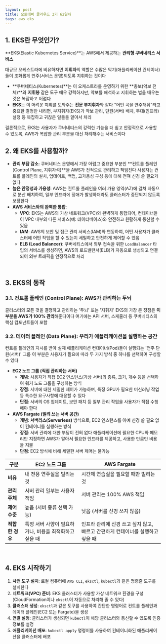 ```yaml
---
layout: post
title: 오토에버 클라우드 2기 62일차
tags: aws eks
---
```


## 1. EKS란 무엇인가?

**EKS(Elastic Kubernetes Service)**는 AWS에서 제공하는 **관리형 쿠버네티스 서비스**

대규모 오케스트라에 비유하자면 **지휘자**의 역할은 수많은 악기(애플리케이션 컨테이너)들이 조화롭게 연주(서비스 운영)되도록 지휘하는 것이다

- **쿠버네티스(Kubernetes)**는 이 오케스트라를 운영하기 위한 **총보(악보 전체)**와 **지휘봉** 같은 도구 매우 강력하지만, 악보를 해석하고 지휘하는 법을 배우는 것은 복잡하고 어렵다
- **EKS**는 이 어려운 지휘를 도와주는 **전문 부지휘자**와 같다 "어떤 곡을 연주해줘"라고 중요한 결정만 내리면, 부지휘자(EKS)가 악보 관리, 단원(서버) 배치, 무대(인프라) 설정 등 복잡하고 귀찮은 일들을 알아서 처리

결론적으로, EKS는 사용자가 쿠버네티스의 강력한 기능을 더 쉽고 안정적으로 사용할 수 있도록, AWS가 복잡한 관리 부분을 대신 처리해주는 서비스이다
&nbsp;

## 2. 왜 EKS를 사용할까?

- **관리 부담 감소**: 쿠버네티스 운영에서 가장 어렵고 중요한 부분인 **컨트롤 플레인(Control Plane, 지휘자석)**을 AWS가 전적으로 관리하고 책임진다 사용자는 컨트롤 플레인의 설치, 업데이트, 백업, 고가용성 구성 등에 대해 전혀 신경 쓸 필요가 없다
- **높은 안정성과 가용성**: AWS는 컨트롤 플레인을 여러 가용 영역(AZ)에 걸쳐 자동으로 분산 배치하여, 일부 인프라에 장애가 발생하더라도 클러스터가 중단되지 않도록 보장한다
- **AWS 서비스와의 완벽한 통합**:
  - **VPC**: EKS는 AWS의 가상 네트워크(VPC)와 완벽하게 통합되어, 컨테이너들이 VPC 내부의 다른 서비스(예: 데이터베이스)와 안전하고 원활하게 통신할 수 있음
  - **IAM**: AWS의 보안 및 접근 관리 서비스(IAM)와 연동하여, 어떤 사용자가 클러스터에 어떤 작업을 할 수 있는지 세밀하고 안전하게 제어할 수 있음
  - **ELB (Load Balancer)**: 쿠버네티스에서 외부 접속을 위한 `LoadBalancer` 타입의 서비스를 생성하면, AWS의 로드밸런서(ELB)가 자동으로 생성되고 연결되어 외부 트래픽을 안정적으로 처리

&nbsp;

## 3. EKS의 동작

### 3.1. 컨트롤 플레인 (Control Plane): AWS가 관리하는 두뇌

클러스터의 모든 것을 결정하고 관리하는 '두뇌' 또는 '지휘자' EKS의 가장 큰 장점은 **이 부분을 AWS가 100% 관리**해준다이다 여기에는 API 서버, 스케줄러 등 쿠버네티스의 핵심 컴포넌트들이 포함

### 3.2. 데이터 플레인 (Data Plane): 우리가 애플리케이션을 실행하는 공간

컨트롤 플레인의 지시를 받아 실제 애플리케이션 컨테이너(Pod)들이 실행되는 '연주 단원(서버)' 그룹 이 부분은 사용자가 필요에 따라 두 가지 방식 중 하나를 선택하여 구성할 수 있다

- **EC2 노드 그룹 (직접 관리하는 서버)**
  - **개념**: 사용자가 직접 EC2 인스턴스(가상 서버)의 종류, 크기, 개수 등을 선택하여 워커 노드 그룹을 구성하는 방식
  - **장점**: 서버에 대한 세밀한 제어가 가능하며, 특정 GPU가 필요한 머신러닝 작업 등 특수한 요구사항에 대응할 수 있다
  - **단점**: 서버의 OS 업데이트, 보안 패치 등 일부 관리 작업을 사용자가 직접 수행해야 한다
- **AWS Fargate (빌려 쓰는 서버 공간)**
  - **개념**: **서버리스(Serverless)** 방식으로, EC2 인스턴스를 아예 신경 쓸 필요 없이 컨테이너를 실행하는 방식
  - **장점**: 서버 관리에 대한 부담이 전혀 없다 애플리케이션에 필요한 CPU와 메모리만 지정하면 AWS가 알아서 필요한 인프라를 제공하고, 사용한 만큼만 비용을 지불
  - **단점**: EC2 방식에 비해 세밀한 서버 제어는 불가능

| 구분            | EC2 노드 그룹                                          | AWS Fargate                                                  |
| --------------- | ------------------------------------------------------ | ------------------------------------------------------------ |
| **비유**        | 내 전용 연주실을 빌리는 것                             | 시간제 연습실을 필요할 때만 빌리는 것                        |
| **관리 주체**   | 서버 관리 일부는 사용자 책임                           | 서버 관리는 100% AWS 책임                                    |
| **제어 수준**   | 높음 (서버 종류 선택 가능)                             | 낮음 (서버를 신경 쓰지 않음)                                 |
| **적합한 경우** | 특정 서버 사양이 필요하거나, 비용을 최적화하고 싶을 때 | 인프라 관리에 신경 쓰고 싶지 않고, 빠르고 간편하게 컨테이너를 실행하고 싶을 때 |

&nbsp;

## 4. EKS 시작하기

1. **사전 도구 설치**: 로컬 컴퓨터에 `AWS CLI`, `eksctl`, `kubectl`과 같은 명령줄 도구를 설치한다
2. **네트워크(VPC) 준비**: EKS 클러스터가 사용할 가상 네트워크 환경을 구성 (CloudFormation이나 `eksctl`이 자동으로 처리해 줄 수 있다)
3. **클러스터 생성**: `eksctl`과 같은 도구를 사용하여 간단한 명령어로 컨트롤 플레인과 데이터 플레인(EC2 또는 Fargate)을 생성
4. **연결 설정**: 클러스터가 생성되면 `kubectl`이 해당 클러스터와 통신할 수 있도록 인증 정보를 설정
5. **애플리케이션 배포**: `kubectl apply` 명령어를 사용하여 컨테이너화된 애플리케이션을 클러스터에 배포
